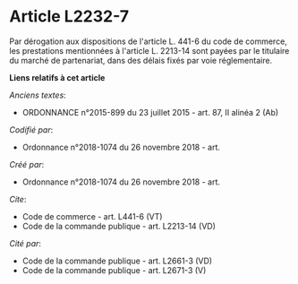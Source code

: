 # Article L2232-7

Par dérogation aux dispositions de l'article L. 441-6 du code de commerce, les prestations mentionnées à l'article L. 2213-14
sont payées par le titulaire du marché de partenariat, dans des délais fixés par voie réglementaire.

**Liens relatifs à cet article**

_Anciens textes_:

  - ORDONNANCE n°2015-899 du 23 juillet 2015 - art. 87, II alinéa 2 (Ab)

_Codifié par_:

  - Ordonnance n°2018-1074 du 26 novembre 2018 - art.

_Créé par_:

  - Ordonnance n°2018-1074 du 26 novembre 2018 - art.

_Cite_:

  - Code de commerce - art. L441-6 (VT)
  - Code de la commande publique - art. L2213-14 (VD)

_Cité par_:

  - Code de la commande publique - art. L2661-3 (VD)
  - Code de la commande publique - art. L2671-3 (V)
